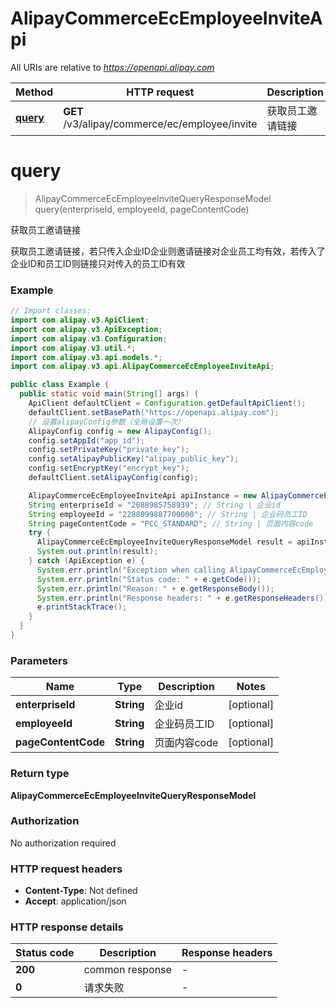 # AlipayCommerceEcEmployeeInviteApi

All URIs are relative to *https://openapi.alipay.com*

| Method | HTTP request | Description |
|------------- | ------------- | -------------|
| [**query**](AlipayCommerceEcEmployeeInviteApi.md#query) | **GET** /v3/alipay/commerce/ec/employee/invite | 获取员工邀请链接 |


<a name="query"></a>
# **query**
> AlipayCommerceEcEmployeeInviteQueryResponseModel query(enterpriseId, employeeId, pageContentCode)

获取员工邀请链接

获取员工邀请链接，若只传入企业ID企业则邀请链接对企业员工均有效，若传入了企业ID和员工ID则链接只对传入的员工ID有效

### Example
```java
// Import classes:
import com.alipay.v3.ApiClient;
import com.alipay.v3.ApiException;
import com.alipay.v3.Configuration;
import com.alipay.v3.util.*;
import com.alipay.v3.api.models.*;
import com.alipay.v3.api.AlipayCommerceEcEmployeeInviteApi;

public class Example {
  public static void main(String[] args) {
    ApiClient defaultClient = Configuration.getDefaultApiClient();
    defaultClient.setBasePath("https://openapi.alipay.com");
    // 设置alipayConfig参数（全局设置一次）
    AlipayConfig config = new AlipayConfig();
    config.setAppId("app_id");
    config.setPrivateKey("private_key");
    config.setAlipayPublicKey("alipay_public_key");
    config.setEncryptKey("encrypt_key");
    defaultClient.setAlipayConfig(config);

    AlipayCommerceEcEmployeeInviteApi apiInstance = new AlipayCommerceEcEmployeeInviteApi(defaultClient);
    String enterpriseId = "2088985758939"; // String | 企业id
    String employeeId = "2288099887700000"; // String | 企业码员工ID
    String pageContentCode = "PCC_STANDARD"; // String | 页面内容code
    try {
      AlipayCommerceEcEmployeeInviteQueryResponseModel result = apiInstance.query(enterpriseId, employeeId, pageContentCode);
      System.out.println(result);
    } catch (ApiException e) {
      System.err.println("Exception when calling AlipayCommerceEcEmployeeInviteApi#query");
      System.err.println("Status code: " + e.getCode());
      System.err.println("Reason: " + e.getResponseBody());
      System.err.println("Response headers: " + e.getResponseHeaders());
      e.printStackTrace();
    }
  }
}
```

### Parameters

| Name | Type | Description  | Notes |
|------------- | ------------- | ------------- | -------------|
| **enterpriseId** | **String**| 企业id | [optional] |
| **employeeId** | **String**| 企业码员工ID | [optional] |
| **pageContentCode** | **String**| 页面内容code | [optional] |

### Return type

**AlipayCommerceEcEmployeeInviteQueryResponseModel**

### Authorization

No authorization required

### HTTP request headers

 - **Content-Type**: Not defined
 - **Accept**: application/json

### HTTP response details
| Status code | Description | Response headers |
|-------------|-------------|------------------|
| **200** | common response |  -  |
| **0** | 请求失败 |  -  |

